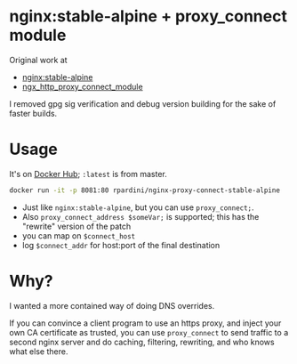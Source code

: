 # nginx:stable-alpine + proxy_connect module

Original work at
- [nginx:stable-alpine](https://github.com/nginxinc/docker-nginx/tree/master/stable/alpine)
- [ngx_http_proxy_connect_module](https://github.com/chobits/ngx_http_proxy_connect_module)

I removed gpg sig verification and debug version building for the sake of faster builds.

# Usage

It's on [Docker Hub](https://hub.docker.com/r/rpardini/nginx-proxy-connect-stable-alpine/); `:latest` is from master.

```bash 
docker run -it -p 8081:80 rpardini/nginx-proxy-connect-stable-alpine
```

- Just like `nginx:stable-alpine`, but you can use `proxy_connect;`.
- Also `proxy_connect_address $someVar;` is supported; this has the "rewrite" version of the patch
- you can map on `$connect_host`
- log `$connect_addr` for host:port of the final destination

# Why?

I wanted a more contained way of doing DNS overrides.

If you can convince a client program to use an https proxy, and inject your own CA certificate as trusted, 
you can use `proxy_connect` to send traffic to a second nginx server and do caching, filtering, rewriting, 
and who knows what else there.
